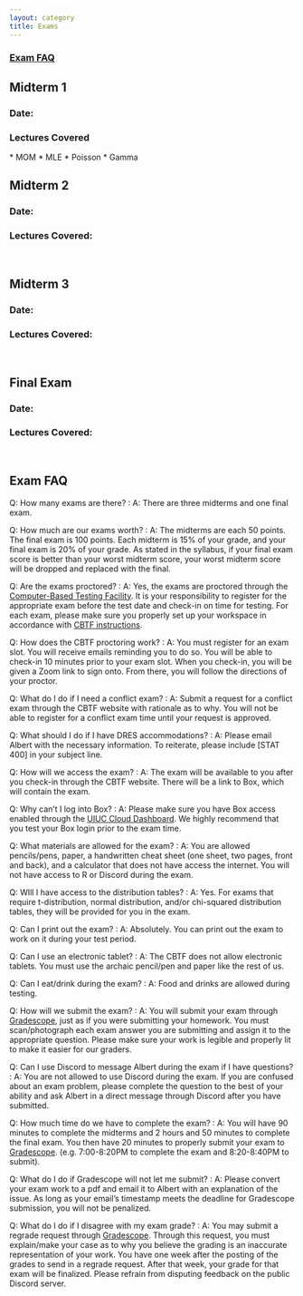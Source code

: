```yaml
---
layout: category
title: Exams
---
```


<h3><a href="#Exam-FAQ">Exam FAQ</a></h3>

<h2>Midterm 1</h2>
<h3>Date: </h3>
<h3>Lectures Covered</h3>
* MOM
* MLE
* Poisson
* Gamma

<br>
<h2>Midterm 2</h2>
<h3>Date: </h3>
<h3>Lectures Covered: </h3>

<br>
<h2>Midterm 3</h2>
<h3>Date: </h3>
<h3>Lectures Covered: </h3>

<br>
<h2>Final Exam</h2>
<h3>Date: </h3>
<h3>Lectures Covered: </h3>

<br>
<h2 id = "Exam-FAQ"> Exam FAQ </h2>

Q: How many exams are there?
: A: There are three midterms and one final exam.

Q: How much are our exams worth?
: A: The midterms are each 50 points. The final exam is 100 points. Each midterm is 15% of your grade, and your final exam is 20% of your grade. As stated in the syllabus, if your final exam score is better than your worst midterm score, your worst midterm score will be dropped and replaced with the final.

Q: Are the exams proctored?
: A: Yes, the exams are proctored through the [Computer-Based Testing Facility](https://cbtf.engr.illinois.edu/). It is your responsibility to register for the appropriate exam before the test date and check-in on time for testing. For each exam, please make sure you properly set up your workspace in accordance with [CBTF instructions](https://cbtf.engr.illinois.edu/cbtf-online/students/phone.html).

Q: How does the CBTF proctoring work?
: A: You must register for an exam slot. You will receive emails reminding you to do so. You will be able to check-in 10 minutes prior to your exam slot. When you check-in, you will be given a Zoom link to sign onto. From there, you will follow the directions of your proctor.

Q: What do I do if I need a conflict exam?
: A: Submit a request for a conflict exam through the CBTF website with rationale as to why. You will not be able to register for a conflict exam time until your request is approved.

Q: What should I do if I have DRES accommodations?
: A: Please email Albert with the necessary information. To reiterate, please include [STAT 400] in your subject line.

Q: How will we access the exam?
: A: The exam will be available to you after you check-in through the CBTF website. There will be a link to Box, which will contain the exam.

Q: Why can’t I log into Box?
: A: Please make sure you have Box access enabled through the [UIUC Cloud Dashboard](https://cloud-dashboard.illinois.edu/). We highly recommend that you test your Box login prior to the exam time.

Q: What materials are allowed for the exam?
: A: You are allowed pencils/pens, paper, a handwritten cheat sheet (one sheet, two pages, front and back), and a calculator that does not have access the internet. You will not have access to R or Discord during the exam.

Q: WIll I have access to the distribution tables?
: A: Yes. For exams that require t-distribution, normal distribution, and/or chi-squared distribution tables, they will be provided for you in the exam.

Q: Can I print out the exam?
: A: Absolutely. You can print out the exam to work on it during your test period.

Q: Can I use an electronic tablet?
: A: The CBTF does not allow electronic tablets. You must use the archaic pencil/pen and paper like the rest of us.

Q: Can I eat/drink during the exam?
: A: Food and drinks are allowed during testing.

Q: How will we submit the exam?
: A: You will submit your exam through [Gradescope](https://www.gradescope.com/), just as if you were submitting your homework. You must scan/photograph each exam answer you are submitting and assign it to the appropriate question. Please make sure your work is legible and properly lit to make it easier for our graders.

Q: Can I use Discord to message Albert during the exam if I have questions?
: A: You are not allowed to use Discord during the exam. If you are confused about an exam problem, please complete the question to the best of your ability and ask Albert in a direct message through Discord after you have submitted.

Q: How much time do we have to complete the exam?
: A: You will have 90 minutes to complete the midterms and 2 hours and 50 minutes to complete the final exam. You then have 20 minutes to properly submit your exam to [Gradescope](https://www.gradescope.com/). (e.g. 7:00-8:20PM to complete the exam and 8:20-8:40PM to submit).

Q: What do I do if Gradescope will not let me submit?
: A: Please convert your exam work to a pdf and email it to Albert with an explanation of the issue. As long as your email’s timestamp meets the deadline for Gradescope submission, you will not be penalized.

Q: What do I do if I disagree with my exam grade?
: A: You may submit a regrade request through [Gradescope](https://www.gradescope.com/). Through this request, you must explain/make your case as to why you believe the grading is an inaccurate representation of your work. You have one week after the posting of the grades to send in a regrade request. After that week, your grade for that exam will be finalized. Please refrain from disputing feedback on the public Discord server.
